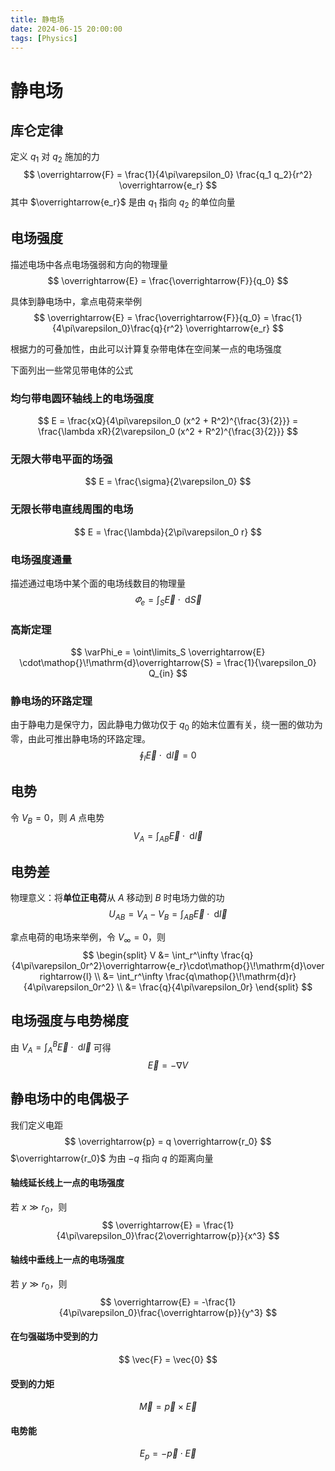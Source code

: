 ```yaml
---
title: 静电场
date: 2024-06-15 20:00:00
tags: [Physics]
---
```

# 静电场
## 库仑定律
定义 $q_1$ 对 $q_2$ 施加的力
$$
\overrightarrow{F} = \frac{1}{4\pi\varepsilon_0} \frac{q_1 q_2}{r^2} \overrightarrow{e_r}
$$
其中 $\overrightarrow{e_r}$ 是由 $q_1$ 指向 $q_2$ 的单位向量

## 电场强度
描述电场中各点电场强弱和方向的物理量
$$
\overrightarrow{E} = \frac{\overrightarrow{F}}{q_0}
$$

具体到静电场中，拿点电荷来举例
$$
\overrightarrow{E} = \frac{\overrightarrow{F}}{q_0} = \frac{1}{4\pi\varepsilon_0}\frac{q}{r^2} \overrightarrow{e_r}
$$

根据力的可叠加性，由此可以计算复杂带电体在空间某一点的电场强度

下面列出一些常见带电体的公式

### 均匀带电圆环轴线上的电场强度
$$
E = \frac{xQ}{4\pi\varepsilon_0 (x^2 + R^2)^{\frac{3}{2}}} = \frac{\lambda xR}{2\varepsilon_0 (x^2 + R^2)^{\frac{3}{2}}}
$$

### 无限大带电平面的场强
$$
E = \frac{\sigma}{2\varepsilon_0}
$$
### 无限长带电直线周围的电场
$$
E = \frac{\lambda}{2\pi\varepsilon_0 r}
$$

### 电场强度通量
描述通过电场中某个面的电场线数目的物理量
$$
\varPhi_e = \int_S \overrightarrow{E} \cdot\mathop{}\!\mathrm{d}\overrightarrow{S}
$$

### 高斯定理
$$
\varPhi_e = \oint\limits_S \overrightarrow{E} \cdot\mathop{}\!\mathrm{d}\overrightarrow{S} = \frac{1}{\varepsilon_0} Q_{in}
$$

### 静电场的环路定理
由于静电力是保守力，因此静电力做功仅于 $q_0$ 的始末位置有关，绕一圈的做功为零，由此可推出静电场的环路定理。
$$
\oint_l \overrightarrow{E} \cdot\mathop{}\!\mathrm{d}\overrightarrow{l} = 0
$$

## 电势
令 $V_B = 0$，则 $A$ 点电势
$$
V_A = \int_{AB} \overrightarrow{E} \cdot\mathop{}\!\mathrm{d}\overrightarrow{l}
$$

## 电势差
物理意义：将**单位正电荷**从 $A$ 移动到 $B$ 时电场力做的功
$$
U_{AB} = V_A - V_B = \int_{AB} \overrightarrow{E} \cdot\mathop{}\!\mathrm{d}\overrightarrow{l}
$$

拿点电荷的电场来举例，令 $V_\infty = 0$，则
$$
\begin{split}
    V &= \int_r^\infty \frac{q}{4\pi\varepsilon_0r^2}\overrightarrow{e_r}\cdot\mathop{}\!\mathrm{d}\overrightarrow{l} \\
    &= \int_r^\infty \frac{q\mathop{}\!\mathrm{d}r}{4\pi\varepsilon_0r^2} \\
    &= \frac{q}{4\pi\varepsilon_0r}
\end{split}
$$

## 电场强度与电势梯度
由 $V_A = \int_A^B \overrightarrow{E} \cdot\mathop{}\!\mathrm{d}\overrightarrow{l}$ 可得
$$
\vec{E} = -\nabla V
$$

## 静电场中的电偶极子
我们定义电距
$$
\overrightarrow{p} = q \overrightarrow{r_0}
$$
$\overrightarrow{r_0}$ 为由 $-q$ 指向 $q$ 的距离向量

#### 轴线延长线上一点的电场强度
若 $x \gg r_0$，则
$$
\overrightarrow{E} = \frac{1}{4\pi\varepsilon_0}\frac{2\overrightarrow{p}}{x^3}
$$

#### 轴线中垂线上一点的电场强度
若 $y \gg r_0$，则
$$
\overrightarrow{E} = -\frac{1}{4\pi\varepsilon_0}\frac{\overrightarrow{p}}{y^3}
$$

#### 在匀强磁场中受到的力
$$
\vec{F} = \vec{0}
$$

#### 受到的力矩
$$
\vec{M} = \vec{p} \times \vec{E}
$$

#### 电势能
$$
E_p = - \vec{p} \cdot \vec{E}
$$